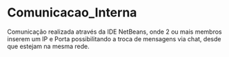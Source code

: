 # Comunicacao_Interna

Comunicação realizada através da IDE NetBeans, onde 2 ou mais membros inserem um IP e Porta possibilitando a troca de mensagens via chat, desde que estejam na mesma rede.

